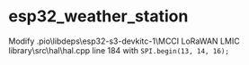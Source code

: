 # esp32_weather_station
 
Modify .pio\libdeps\esp32-s3-devkitc-1\MCCI LoRaWAN LMIC library\src\hal\hal.cpp line 184 with ```SPI.begin(13, 14, 16);```